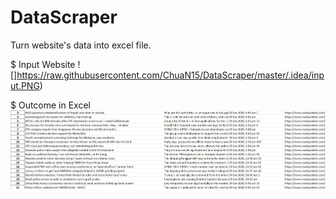 # DataScraper
Turn website's data into excel file.

$ Input Website
![]https://raw.githubusercontent.com/ChuaN15/DataScraper/master/.idea/input.PNG) 

$ Outcome in Excel
![](https://github.com/ChuaN15/DataScraper/blob/master/.idea/output.PNG) 
